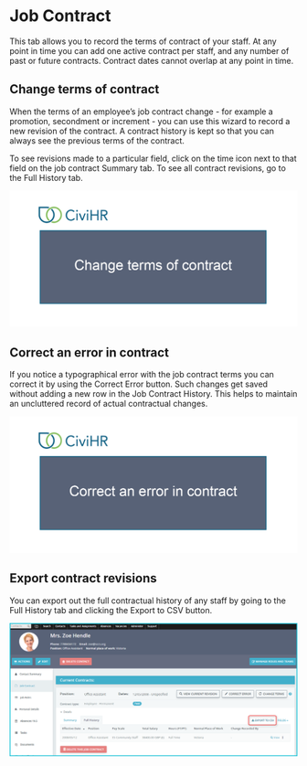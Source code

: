 Job Contract
==========

This tab allows you to record the terms of contract of your staff. At any point in time you can add one active contract per staff, and any number of past or future contracts. Contract dates cannot overlap at any point in time. 

Change terms of contract
---------------

When the terms of an employee’s job contract change - for example a  promotion, secondment or increment - you can use this wizard to record a new revision of the contract. A contract history is kept so that you can always see the previous terms of the contract.

To see revisions made to a particular field, click on the time icon next to that field on the job contract Summary tab. To see all contract revisions, go to the Full History tab. 

![image](../img/change_terms_contract.gif)

Correct an error in contract
---------------

If you notice a typographical error with the job contract terms you can correct it by using the Correct Error button. Such changes get saved without adding a new row in the Job Contract History. This helps to maintain an uncluttered record of actual contractual changes.

![image](../img/edit_terms_contract.gif)

Export contract revisions
---------------

You can export out the full contractual history of any staff by going to the Full History tab and clicking the Export to CSV button. 

![image](../img/image02.png)